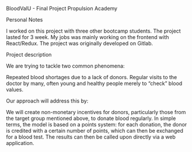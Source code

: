 BloodValU - Final Project Propulsion Academy

Personal Notes

I worked on this project with three other bootcamp students. The project lasted for 3 week. 
My jobs was mainly working on the frontend with React/Redux. The project was originally developed on Gitlab.

Project description

We are trying to tackle two common phenomena:

Repeated blood shortages due to a lack of donors.
Regular visits to the doctor by many, often young and healthy people merely to
“check” blood values.

Our approach will address this by:

We will create non-monetary incentives for donors, particularly those from the target
group mentioned above, to donate blood regularly. In simple terms, the model is
based on a points system: for each donation, the donor is credited with a certain
number of points, which can then be exchanged for a blood test. The results can
then be called upon directly via a web application.
